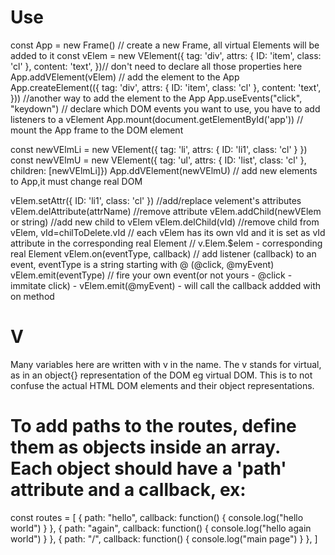 # Use
const App = new Frame() //  create a new Frame, all virtual Elements will be added to it
const vElem = new VElement({ tag: 'div', attrs: { ID: 'item', class: 'cl' }, content: 'text', })// don't need to declare all those properties here
App.addVElement(vElem) // add the element to the App
App.createElement(({ tag: 'div', attrs: { ID: 'item', class: 'cl' }, content: 'text', })) //another way to add the element to the App
App.useEvents("click", "keydown") // declare which DOM events you want to use, you have to add listeners to a vElement
App.mount(document.getElementById('app')) // mount the App frame to the DOM element

const newVElmLi = new VElement({ tag: 'li', attrs: { ID: 'li1', class: 'cl' } })
const newVElmU = new VElement({ tag: 'ul', attrs: { ID: 'list', class: 'cl' }, children: [newVElmLi]})
App.ddVElement(newVElmU)  // add new elements to App,it must change real DOM

vElem.setAttr({ ID: 'li1', class: 'cl' }) //add/replace velement's attributes
vElem.delAttribute(attrName) //remove attribute
vElem.addChild(newVElem or string) //add new child to vElem
vElem.delChild(vId) //remove child from vElem, vId=chilToDelete.vId
// each vElem has its own vId and it is set as vId attribute in the corresponding real Element
// v.Elem.$elem - corresponding real Element
vElem.on(eventType, callback)  // add listener (callback) to an event, eventType is a string starting with @ (@click, @myEvent)
vElem.emit(eventType) // fire your own event(or not yours - @click - immitate click) - vElem.emit(@myEvent) - will call the callback addded with on method

# V

Many variables here are written with v in the name. The v stands for virtual, as in an object{} representation of the DOM eg virtual DOM.
This is to not confuse the actual HTML DOM elements and their object representations.






# To add paths to the routes, define them as objects inside an array. Each object should have a 'path' attribute and a callback, ex:

const routes = [
    {
        path: "hello",
        callback: function() {
            console.log("hello world")
        }
    },
    {
        path: "again",
        callback: function() {
            console.log("hello again world")
        }
    },
    {
        path: "/",
        callback: function() {
            console.log("main page")
        }
    },
]